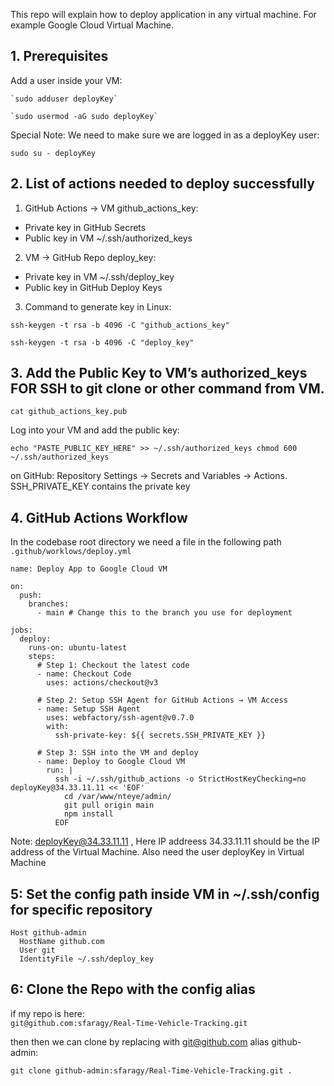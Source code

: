 This repo will explain how to deploy application in any virtual machine. For example Google Cloud Virtual Machine.

## 1. Prerequisites

Add a user inside your VM:

    `sudo adduser deployKey`

    `sudo usermod -aG sudo deployKey`

Special Note: We need to make sure we are logged in as a deployKey user:

`sudo su - deployKey`

## 2. List of actions needed to deploy successfully

1. GitHub Actions → VM github_actions_key:

- Private key in GitHub Secrets
- Public key in VM ~/.ssh/authorized_keys

2. VM → GitHub Repo deploy_key:

- Private key in VM ~/.ssh/deploy_key
- Public key in GitHub Deploy Keys

3. Command to generate key in Linux:

`ssh-keygen -t rsa -b 4096 -C "github_actions_key"`

`ssh-keygen -t rsa -b 4096 -C "deploy_key"`

## 3. Add the Public Key to VM’s authorized_keys FOR SSH to git clone or other command from VM.

`cat github_actions_key.pub`

Log into your VM and add the public key:

`echo "PASTE_PUBLIC_KEY_HERE" >> ~/.ssh/authorized_keys
chmod 600 ~/.ssh/authorized_keys`

on GitHub: Repository Settings → Secrets and Variables → Actions.
SSH_PRIVATE_KEY contains the private key

## 4. GitHub Actions Workflow

In the codebase root directory we need a file in the following path
`.github/worklows/deploy.yml `

```
name: Deploy App to Google Cloud VM

on:
  push:
    branches:
      - main # Change this to the branch you use for deployment

jobs:
  deploy:
    runs-on: ubuntu-latest
    steps:
      # Step 1: Checkout the latest code
      - name: Checkout Code
        uses: actions/checkout@v3

      # Step 2: Setup SSH Agent for GitHub Actions → VM Access
      - name: Setup SSH Agent
        uses: webfactory/ssh-agent@v0.7.0
        with:
          ssh-private-key: ${{ secrets.SSH_PRIVATE_KEY }}

      # Step 3: SSH into the VM and deploy
      - name: Deploy to Google Cloud VM
        run: |
          ssh -i ~/.ssh/github_actions -o StrictHostKeyChecking=no deployKey@34.33.11.11 << 'EOF'
            cd /var/www/nteye/admin/
            git pull origin main
            npm install
          EOF

```

Note: deployKey@34.33.11.11 , Here IP addreess 34.33.11.11 should be the IP address of the Virtual Machine. Also need the user deployKey in Virtual Machine

## 5: Set the config path inside VM in ~/.ssh/config for specific repository

```
Host github-admin
  HostName github.com
  User git
  IdentityFile ~/.ssh/deploy_key
```

## 6: Clone the Repo with the config alias

if my repo is here:  
`git@github.com:sfaragy/Real-Time-Vehicle-Tracking.git `

then then we can clone by replacing with git@github.com alias github-admin:

`git clone github-admin:sfaragy/Real-Time-Vehicle-Tracking.git .`
